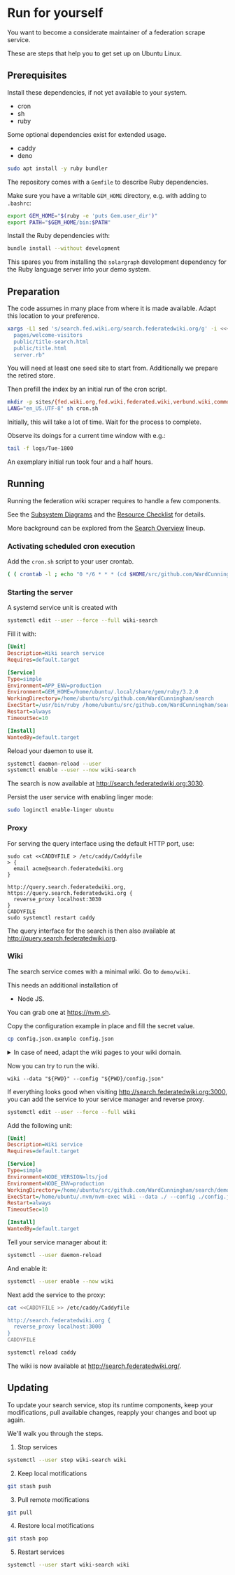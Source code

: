 #  Run for yourself

You want to become a considerate maintainer of a federation scrape service.

These are steps that help you to get set up on Ubuntu Linux.

## Prerequisites

Install these dependencies, if not yet available to your system.

- cron
- sh
- ruby

Some optional dependencies exist for extended usage.

- caddy
- deno

```sh
sudo apt install -y ruby bundler
```

The repository comes with a `Gemfile` to describe Ruby dependencies.

Make sure you have a writable `GEM_HOME` directory, e.g. with adding to `.bashrc`:

```sh
export GEM_HOME="$(ruby -e 'puts Gem.user_dir')"
export PATH="$GEM_HOME/bin:$PATH"
```

Install the Ruby dependencies with:

```sh
bundle install --without development
```

This spares you from installing the `solargraph` development dependency for the
Ruby language server into your demo system.

## Preparation

The code assumes in many place from where it is made available.
Adapt this location to your preference.

```sh
xargs -L1 sed 's/search.fed.wiki.org/search.federatedwiki.org/g' -i <<<"online.pl
  pages/welcome-visitors
  public/title-search.html
  public/title.html
  server.rb"
```

You will need at least one seed site to start from. Additionally we prepare the
retired store.

Then prefill the index by an initial run of the cron script.

```sh
mkdir -p sites/{fed.wiki.org,fed.wiki,federated.wiki,verbund.wiki,commoning.wiki}/pages retired
LANG="en_US.UTF-8" sh cron.sh
```

Initially, this will take a lot of time. Wait for the process to complete.

Observe its doings for a current time window with e.g.:

```sh
tail -f logs/Tue-1800
```

An exemplary initial run took four and a half hours.

## Running

Running the federation wiki scraper requires to handle a few components.

See the [Subsystem Diagrams](http://scrape.fed.wiki/subsystem-diagrams.html)
and the [Resource Checklist](http://scrape.fed.wiki/resource-checklist.html)
for details.

More background can be explored from the [Search Overview](http://ward.asia.wiki.org/view/ruby-sitemap-scrape/view/how-scrape-works/view/search-index-downloads/view/sitemap-failures/view/sitemap-scrape-improvements/view/link-symmetry/view/newly-found-sites/view/full-scrape/scrape.ward.bay.wiki.org/how-search-works/scrape.ward.bay.wiki.org/search-overview) lineup.

### Activating scheduled cron execution

Add the `cron.sh` script to your user crontab.

```sh
( ( crontab -l ; echo "0 */6 * * * (cd $HOME/src/github.com/WardCunningham/search; LANG="en_US.UTF-8" sh cron.sh)" ) | crontab - ) >& /dev/null
```

### Starting the server

A systemd service unit is created with

```sh
systemctl edit --user --force --full wiki-search
```

Fill it with:

```ini
[Unit]
Description=Wiki search service
Requires=default.target

[Service]
Type=simple
Environment=APP_ENV=production
Environment=GEM_HOME=/home/ubuntu/.local/share/gem/ruby/3.2.0
WorkingDirectory=/home/ubuntu/src/github.com/WardCunningham/search
ExecStart=/usr/bin/ruby /home/ubuntu/src/github.com/WardCunningham/search/server.rb -p 3030
Restart=always
TimeoutSec=10

[Install]
WantedBy=default.target
```

Reload your daemon to use it.

```sh
systemctl daemon-reload --user
systemctl enable --user --now wiki-search
```

The search is now available at <http://search.federatedwiki.org:3030>.

Persist the user service with enabling linger mode:

```sh
sudo loginctl enable-linger ubuntu
```

### Proxy

For serving the query interface using the default HTTP port, use:

```
sudo cat <<CADDYFILE > /etc/caddy/Caddyfile
> {
  email acme@search.federatedwiki.org
}

http://query.search.federatedwiki.org, https://query.search.federatedwiki.org {
  reverse_proxy localhost:3030
}
CADDYFILE
sudo systemctl restart caddy
```

The query interface for the search is then also available at <http://query.search.federatedwiki.org>.

### Wiki

The search service comes with a minimal wiki. Go to `demo/wiki`.

This needs an additional installation of

- Node JS.

You can grab one at <https://nvm.sh>.

Copy the configuration example in place and fill the secret value.

```sh
cp config.json.example config.json
```

<details><summary>In case of need, adapt the wiki pages to your wiki domain.</summary>

```sh
sed 's/ROSTER search.fed.wiki.org:3030/ROSTER query.search.federatedwiki.org/' -i pages/federation-search
sed 's/ROSTER search.fed.wiki.org/ROSTER query.search.federatedwiki.org/' -i pages/federation-search
xargs -L1 sed 's|http://search.fed.wiki.org:3030|http://query.search.federatedwiki.org|g' -i <<<"pages/federation-search
pages/search-help"
sed 's/"search.fed.wiki.org:3030"/"query.search.federatedwiki.org"/g' -i pages/federation-search
```

</details>

Now you can try to run the wiki.

```
wiki --data "${PWD}" --config "${PWD}/config.json"
```

If everything looks good when visiting <http://search.federatedwiki.org:3000>,
you can add the service to your service manager and reverse proxy.

```sh
systemctl edit --user --force --full wiki
```

Add the following unit:

```ini
[Unit]
Description=Wiki service
Requires=default.target

[Service]
Type=simple
Environment=NODE_VERSION=lts/jod
Environment=NODE_ENV=production
WorkingDirectory=/home/ubuntu/src/github.com/WardCunningham/search/demo/wiki
ExecStart=/home/ubuntu/.nvm/nvm-exec wiki --data ./ --config ./config.json --host 127.0.0.1 --port 3000
Restart=always
TimeoutSec=10

[Install]
WantedBy=default.target
```

Tell your service manager about it:

```sh
systemctl --user daemon-reload
```

And enable it:

```sh
systemctl --user enable --now wiki
```

Next add the service to the proxy:

```sh
cat <<CADDYFILE >> /etc/caddy/Caddyfile

http://search.federatedwiki.org {
  reverse_proxy localhost:3000
}
CADDYFILE
```

```sh
systemctl reload caddy
```

The wiki is now available at <http://search.federatedwiki.org/>.

## Updating

To update your search service, stop its runtime components, keep your modifications,
pull available changes, reapply your changes and boot up again.

We'll walk you through the steps.

1. Stop services

```sh
systemctl --user stop wiki-search wiki
```

2. Keep local motifications

```sh
git stash push
```

3. Pull remote motifications

```sh
git pull
```

4. Restore local motifications

```sh
git stash pop
```

5. Restart services

```sh
systemctl --user start wiki-search wiki
```

